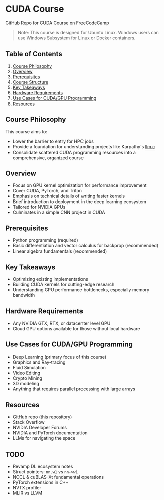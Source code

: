 # CUDA Course

GitHub Repo for CUDA Course on FreeCodeCamp

> Note: This course is designed for Ubuntu Linux. Windows users can use Windows Subsystem for Linux or Docker containers.

## Table of Contents

1. [Course Philosophy](#course-philosophy)
2. [Overview](#overview)
3. [Prerequisites](#prerequisites)
4. [Course Structure](#course-structure)
5. [Key Takeaways](#key-takeaways)
6. [Hardware Requirements](#hardware-requirements)
7. [Use Cases for CUDA/GPU Programming](#use-cases-for-cudagpu-programming)
8. [Resources](#resources)

## Course Philosophy

This course aims to:

- Lower the barrier to entry for HPC jobs
- Provide a foundation for understanding projects like Karpathy's [llm.c](https://github.com/karpathy/llm.c)
- Consolidate scattered CUDA programming resources into a comprehensive, organized course

## Overview

- Focus on GPU kernel optimization for performance improvement
- Cover CUDA, PyTorch, and Triton
- Emphasis on technical details of writing faster kernels
- Brief introduction to deployment in the deep learning ecosystem
- Tailored for NVIDIA GPUs
- Culminates in a simple CNN project in CUDA

## Prerequisites

- Python programming (required)
- Basic differentiation and vector calculus for backprop (recommended)
- Linear algebra fundamentals (recommended)

## Key Takeaways

- Optimizing existing implementations
- Building CUDA kernels for cutting-edge research
- Understanding GPU performance bottlenecks, especially memory bandwidth

## Hardware Requirements

- Any NVIDIA GTX, RTX, or datacenter level GPU
- Cloud GPU options available for those without local hardware

## Use Cases for CUDA/GPU Programming

- Deep Learning (primary focus of this course)
- Graphics and Ray-tracing
- Fluid Simulation
- Video Editing
- Crypto Mining
- 3D modeling
- Anything that requires parallel processing with large arrays

## Resources

- GitHub repo (this repository)
- Stack Overflow
- NVIDIA Developer Forums
- NVIDIA and PyTorch documentation
- LLMs for navigating the space


## TODO

- Revamp DL ecosystem notes
- Struct pointers: `nn.w1` vs `nn->w1`
- NCCL & cuBLAS-Xt fundamental operations
- PyTorch extensions in C++
- NVTX profiler
- MLIR vs LLVM